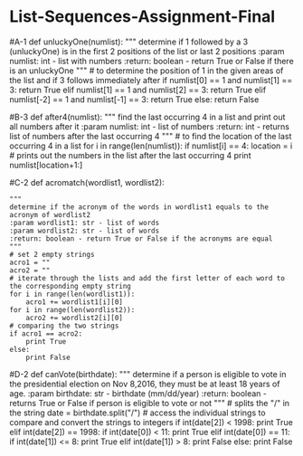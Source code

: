 # List-Sequences-Assignment-Final

#A-1
def unluckyOne(numlist):
    """
    determine if 1 followed by a 3 (unluckyOne) is in the first 2 positions of the list or last 2 positions
    :param numlist: int - list with numbers
    :return: boolean - return True or False if there is an unluckyOne
    """
    # to determine the position of 1 in the given areas of the list and if 3 follows immediately after
    if numlist[0] == 1 and numlist[1] == 3:
        return True
    elif numlist[1] == 1 and numlist[2] == 3:
        return True
    elif numlist[-2] == 1 and numlist[-1] == 3:
        return True
    else:
        return False

#B-3
def after4(numlist):
    """
    find the last occurring 4 in a list and print out all numbers after it
    :param numlist: int - list of numbers
    :return: int - returns list of numbers after the last occurring 4
    """
    # to find the location of the last occurring 4 in a list
    for i in range(len(numlist)):
        if numlist[i] == 4:
            location = i
    # prints out the numbers in the list after the last occurring 4
    print numlist[location+1:]

#C-2
def acromatch(wordlist1, wordlist2):

    """
    determine if the acronym of the words in wordlist1 equals to the acronym of wordlist2
    :param wordlist1: str - list of words
    :param wordlist2: str - list of words
    :return: boolean - return True or False if the acronyms are equal
    """
    # set 2 empty strings
    acro1 = ""
    acro2 = ""
    # iterate through the lists and add the first letter of each word to the corresponding empty string
    for i in range(len(wordlist1)):
        acro1 += wordlist1[i][0]
    for i in range(len(wordlist2)):
        acro2 += wordlist2[i][0]
    # comparing the two strings
    if acro1 == acro2:
        print True
    else:
        print False

#D-2
def canVote(birthdate):
    """
    determine if a person is eligible to vote in the presidential election on Nov 8,2016,
    they must be at least 18 years of age.
    :param birthdate: str - birthdate (mm/dd/year)
    :return: boolean - returns True or False if person is eligible to vote or not
    """
    # splits the "/" in the string
    date = birthdate.split("/")
    # access the individual strings to compare and convert the strings to integers
    if int(date[2]) < 1998:
        print True
    elif int(date[2]) == 1998:
        if int(date[0]) < 11:
            print True
        elif int(date[0]) == 11:
            if int(date[1]) <= 8:
                print True
            elif int(date[1]) > 8:
                print False
        else:
            print False
